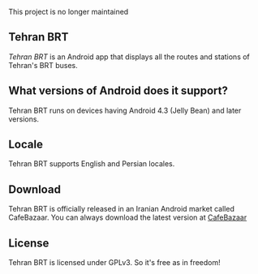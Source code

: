 This project is no longer maintained

## Tehran BRT
*Tehran BRT* is an Android app that displays all the routes and stations of Tehran's BRT buses.

## What versions of Android does it support?
Tehran BRT runs on devices having Android 4.3 (Jelly Bean) and later versions.

## Locale
Tehran BRT supports English and Persian locales.

## Download
Tehran BRT is officially released in an Iranian Android market called CafeBazaar. You can always download the latest
version at [CafeBazaar](http://cafebazaar.ir/app/com.fallahpoor.tehranbrt)

## License
Tehran BRT is licensed under GPLv3. So it's free as in freedom!
